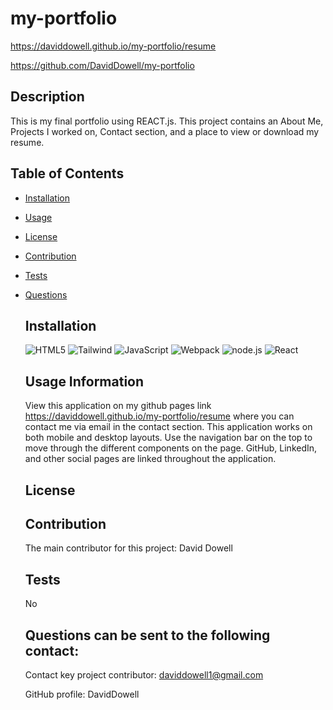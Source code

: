 
  # my-portfolio

  https://daviddowell.github.io/my-portfolio/resume

  https://github.com/DavidDowell/my-portfolio


  ## Description
  This is my final portfolio using REACT.js. This project contains an About Me, Projects I worked on, Contact section, and a place to view or download my resume. 

  ## Table of Contents
  
* [Installation](#installation)
* [Usage](#usage)
* [License](#license)
* [Contribution](#contribution)
* [Tests](#tests)
* [Questions](#questions)
      

  ## Installation
  
    ![HTML5](https://img.shields.io/badge/html5-%23E34F26.svg?style=for-the-badge&logo=html5&logoColor=white)
  ![Tailwind](https://img.shields.io/badge/tailwind-%231572B6.svg?style=for-the-badge&logo=tailwind3&logoColor=white)
  ![JavaScript](https://img.shields.io/badge/-javascript-4D6967.svg?style=for-the-badge&logo=javascript&logoColor=white)
  ![Webpack](https://img.shields.io/badge/-webpack-blueviolet.svg?style=for-the-badge&logo=webpack&logoColor=white)
  ![node.js](https://img.shields.io/badge/-node.js-4169E1.svg?style=for-the-badge&logo=node.js&logoColor=white)
  ![React](https://img.shields.io/badge/-React-green.svg?style=for-the-badge&logo=react&logoColor=white)

  ## Usage Information
  View this application on my github pages link https://daviddowell.github.io/my-portfolio/resume where you can contact me via email in the contact section. This application works on both mobile and desktop layouts. Use the navigation bar on the top to move through the different components on the page. GitHub, LinkedIn, and other social pages are linked throughout the application.

  ## License 
  

  ## Contribution
  The main contributor for this project: David Dowell

  ## Tests
  No

  ## Questions can be sent to the following contact:
  Contact key project contributor: daviddowell1@gmail.com

  GitHub profile: DavidDowell
